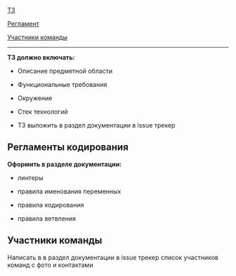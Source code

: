 [ТЗ](./specification.md)

[Регламент](./codestyle.md)

[Участники команды](./contributors.md)

---

**ТЗ должно включать:**

* Описание предметной области

* Функциональные требования

* Окружение 

* Стек технологий

* ТЗ выложить в раздел документации в issue трекер

## Регламенты кодирования

**Оформить в разделе документации:**

* линтеры

* правила именования переменных

* правила кодирования

* правила ветвления

## Участники команды

Написать в в раздел документации в issue трекер список участников команд с фото и контактами
